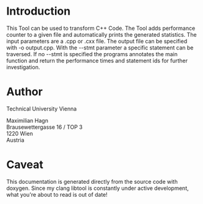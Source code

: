 # Introduction
This Tool can be used to transform C++ Code. 
The Tool adds performance counter to a given file and automatically prints the generated statistics. 
The input parameters are a .cpp or .cxx file. The output file can be specified with -o output.cpp.
With the --stmt parameter a specific statement can be traversed. If no --stmt is specified the programs
annotates the main function and return the performance times and statement ids for further investigation.

# Author
Technical University Vienna

Maximilian Hagn <br />
Brausewettergasse 16 / TOP 3 <br />
1220 Wien <br />
Austria

# Caveat
This documentation is generated directly from the source code with doxygen. Since my clang libtool is constantly under active development, what you're about to read is out of date!